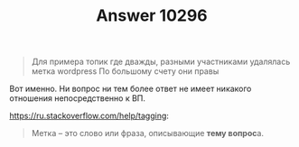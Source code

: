 ﻿---
title: "Answer 10296"
se.owner.user_id: 233741
se.owner.display_name: "SeVlad"
se.owner.link: "https://ru.meta.stackoverflow.com/users/233741/sevlad"
se.answer_id: 10296
se.question_id: 10295
se.post_type: answer
se.is_accepted: False
---
<blockquote>
  <p>Для примера топик где дважды, разными участниками удалялась метка
  wordpress По большому счету они правы</p>
</blockquote>

<p>Вот именно. Ни вопрос ни тем более ответ не имеет никакого отношения непосредственно к ВП.</p>

<p><a href="https://ru.stackoverflow.com/help/tagging">https://ru.stackoverflow.com/help/tagging</a>:</p>

<blockquote>
  <p>Метка – это слово или фраза, описывающие <strong>тему вопрос</strong>а.</p>
</blockquote>
